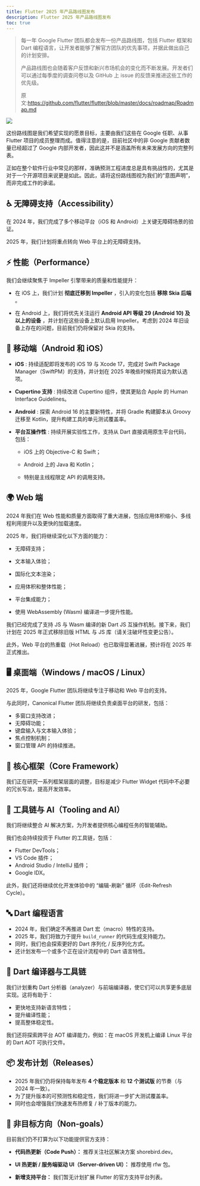 ```yaml
---
title: Flutter 2025 年产品路线图发布
description: Flutter 2025 年产品路线图发布
toc: true
---
```


> 每一年 Google Flutter 团队都会发布一份产品路线图，包括 Flutter 框架和 Dart 编程语言，让开发者能够了解官方团队的优先事项，并据此做出自己的计划安排。
>
>
>
> 产品路线图也会随着客户反馈和新兴市场机会的变化而不断发展。开发者们可以通过每季度的调查问卷以及 GitHub 上 issue 的反馈来推进这些工作的优先级。
>
>
>
> 原文:https://github.com/flutter/flutter/blob/master/docs/roadmap/Roadmap.md

![](https://img-s2.andfun.cn/devrel/posts/2025/04/4835c77c0418a.png)

这份路线图是我们希望实现的愿景目标，主要由我们这些在 Google 任职、从事 Flutter 项目的成员整理而成。值得注意的是，目前社区中的非 Google 贡献者数量已经超过了 Google 内部开发者，因此这并不是涵盖所有未来发展方向的完整列表。

正如在整个软件行业中常见的那样，准确预测工程进度总是具有挑战性的，尤其是对于一个开源项目来说更是如此。因此，请将这份路线图视为我们的“意图声明”，而非完成工作的承诺。

## ♿ 无障碍支持（Accessibility）

在 2024 年，我们完成了多个移动平台（iOS 和 Android）上关键无障碍场景的验证。

2025 年，我们计划将重点转向 Web 平台上的无障碍支持。

## ⚡ 性能（Performance）

我们会继续聚焦于 Impeller 引擎带来的质量和性能提升：

* 在 iOS 上，我们计划 **彻底迁移到 Impeller** ，引入的变化包括 **移除 Skia 后端** 。

* 在 Android 上，我们将优先关注运行 **Android API 等级 29 (Android 10) 及以上的设备** ，并计划在这些设备上默认启用 Impeller。考虑到 2024 年旧设备上存在的问题，目前我们仍将保留对 Skia 的支持。

## 📱 移动端（Android 和 iOS）

* **iOS** : 持续适配即将发布的 iOS 19 与 Xcode 17，完成对 Swift Package Manager（SwiftPM）的支持，并计划在 2025 年晚些时候将其设为默认选项。

* **Cupertino 支持** : 持续改进 Cupertino 组件，使其更贴合 Apple 的 Human Interface Guidelines。

* **Android** : 探索 Android 16 的主要新特性，并将 Gradle 构建脚本从 Groovy 迁移至 Kotlin，提升构建工具的单元测试覆盖率。

* **平台互操作性** : 持续开展实验性工作，支持从 Dart 直接调用原生平台代码，包括：

  * iOS 上的 Objective-C 和 Swift；

  * Android 上的 Java 和 Kotlin；

  * 特别是主线程限定 API 的调用支持。

## 🌍 Web 端

2024 年我们在 Web 性能和质量方面取得了重大进展，包括应用体积缩小、多线程利用提升以及更快的加载速度。

2025 年，我们将继续深化以下方面的能力：

* 无障碍支持；

* 文本输入体验；

* 国际化文本渲染；

* 应用体积和整体性能；

* 平台集成能力；

* 使用 WebAssembly (Wasm) 编译进一步提升性能。

我们已经完成了支持 JS 与 Wasm 编译的新 Dart JS 互操作机制。接下来，我们计划在 2025 年正式移除旧版 HTML 与 JS 库（请关注破坏性变更公告）。

此外，Web 平台的热重载（Hot Reload）也已取得显著进展，预计将在 2025 年正式推出。

## 🖥️ 桌面端（Windows / macOS / Linux）

2025 年，Google Flutter 团队将继续专注于移动和 Web 平台的支持。

与此同时，Canonical Flutter 团队将继续负责桌面平台的研发，包括：

* 多窗口支持改进；
* 无障碍功能；
* 键盘输入与文本输入体验；
* 焦点控制机制；
* 窗口管理 API 的持续推进。

## 🧱 核心框架（Core Framework）

我们正在研究一系列框架层面的调整，目标是减少 Flutter Widget 代码中不必要的冗长写法，提高开发效率。

## 🧠 工具链与 AI（Tooling and AI）

我们将继续整合 AI 解决方案，为开发者提供核心编程任务的智能辅助。

我们也会持续投资于 Flutter 的工具链，包括：

* Flutter DevTools；
* VS Code 插件；
* Android Studio / IntelliJ 插件；
* Google IDX。

此外，我们还将继续优化开发体验中的 “编辑-刷新” 循环（Edit-Refresh Cycle）。

## 🔤 Dart 编程语言

* 2024 年，我们确定不再推进 Dart 宏（macro）特性的支持。
* 2025 年，我们将致力于提升 `build_runner` 的代码生成支持能力。
* 同时，我们也会探索更好的 Dart 序列化 / 反序列化方式。
* 还计划发布一个或多个正在设计流程中的 Dart 语言特性。

## 🧰 Dart 编译器与工具链

我们计划重构 Dart 分析器（analyzer）与前端编译器，使它们可以共享更多底层实现。这将有助于：

* 更快地支持新语言特性；
* 提升编译性能；
* 提高整体稳定性。

我们还将探索跨平台 AOT 编译能力，例如：在 macOS 开发机上编译 Linux 平台的 Dart AOT 可执行文件。

## 📦 发布计划（Releases）

* 2025 年我们仍将保持每年发布 **4 个稳定版本** 和 **12 个测试版** 的节奏（与 2024 年一致）。
* 为了提升版本的可预测性和稳定性，我们将进一步扩大测试覆盖率。
* 同时也会增强我们快速发布热修复 / 补丁版本的能力。

## 🚫 非目标方向（Non-goals）

目前我们仍不打算为以下功能提供官方支持：

* **代码热更新（Code Push）：**
推荐关注社区解决方案 shorebird.dev。

* **UI 热更新 / 服务端驱动 UI（Server-driven UI）：**
推荐使用 rfw 包。

* **新增支持平台：**
我们暂无计划扩展 Flutter 的官方支持平台列表。
